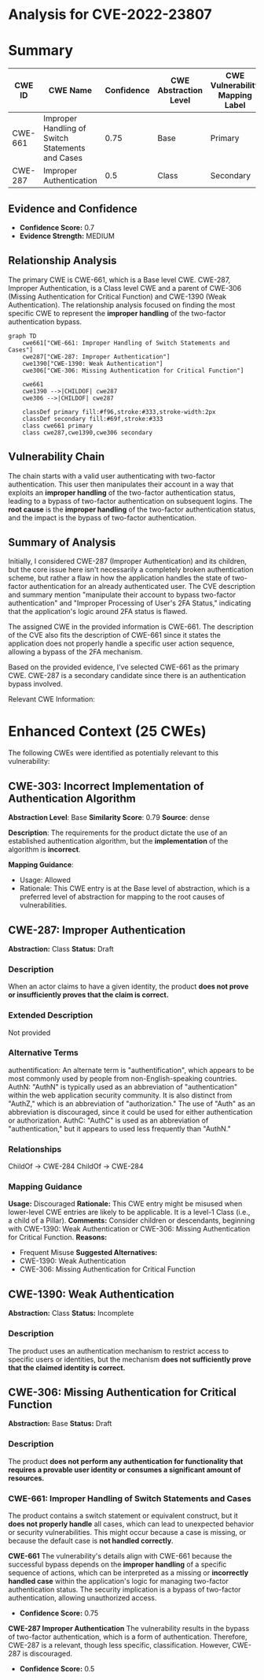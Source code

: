 # Analysis for CVE-2022-23807

# Summary
| CWE ID | CWE Name | Confidence | CWE Abstraction Level | CWE Vulnerability Mapping Label | CWE-Vulnerability Mapping Notes |
|---|---|---|---|---|---|
| CWE-661 | Improper Handling of Switch Statements and Cases | 0.75 | Base | Primary | Allowed |
| CWE-287 | Improper Authentication | 0.5 | Class | Secondary | Discouraged |

## Evidence and Confidence

*   **Confidence Score:** 0.7
*   **Evidence Strength:** MEDIUM

## Relationship Analysis
The primary CWE is CWE-661, which is a Base level CWE. CWE-287, Improper Authentication, is a Class level CWE and a parent of CWE-306 (Missing Authentication for Critical Function) and CWE-1390 (Weak Authentication). The relationship analysis focused on finding the most specific CWE to represent the **improper handling** of the two-factor authentication bypass.

```mermaid
graph TD
    cwe661["CWE-661: Improper Handling of Switch Statements and Cases"]
    cwe287["CWE-287: Improper Authentication"]
    cwe1390["CWE-1390: Weak Authentication"]
    cwe306["CWE-306: Missing Authentication for Critical Function"]

    cwe661
    cwe1390 -->|CHILDOF| cwe287
    cwe306 -->|CHILDOF| cwe287

    classDef primary fill:#f96,stroke:#333,stroke-width:2px
    classDef secondary fill:#69f,stroke:#333
    class cwe661 primary
    class cwe287,cwe1390,cwe306 secondary
```

## Vulnerability Chain
The chain starts with a valid user authenticating with two-factor authentication. This user then manipulates their account in a way that exploits an **improper handling** of the two-factor authentication status, leading to a bypass of two-factor authentication on subsequent logins. The **root cause** is the **improper handling** of the two-factor authentication status, and the impact is the bypass of two-factor authentication.

## Summary of Analysis
Initially, I considered CWE-287 (Improper Authentication) and its children, but the core issue here isn't necessarily a completely broken authentication scheme, but rather a flaw in how the application handles the state of two-factor authentication for an already authenticated user. The CVE description and summary mention "manipulate their account to bypass two-factor authentication" and "Improper Processing of User's 2FA Status," indicating that the application's logic around 2FA status is flawed.

The assigned CWE in the provided information is CWE-661. The description of the CVE also fits the description of CWE-661 since it states the application does not properly handle a specific user action sequence, allowing a bypass of the 2FA mechanism.

Based on the provided evidence, I've selected CWE-661 as the primary CWE.
CWE-287 is a secondary candidate since there is an authentication bypass involved.

Relevant CWE Information:

# Enhanced Context (25 CWEs)
The following CWEs were identified as potentially relevant to this vulnerability:

## CWE-303: Incorrect Implementation of Authentication Algorithm
**Abstraction Level**: Base
**Similarity Score**: 0.79
**Source**: dense

**Description**:
The requirements for the product dictate the use of an established authentication algorithm, but the **implementation** of the algorithm is **incorrect**.

**Mapping Guidance**:
- Usage: Allowed
- Rationale: This CWE entry is at the Base level of abstraction, which is a preferred level of abstraction for mapping to the root causes of vulnerabilities.

## CWE-287: Improper Authentication
**Abstraction:** Class
**Status:** Draft

### Description
When an actor claims to have a given identity, the product **does not prove or insufficiently proves that the claim is correct.**

### Extended Description
Not provided

### Alternative Terms
authentification: An alternate term is "authentification", which appears to be most commonly used by people from non-English-speaking countries.
AuthN: "AuthN" is typically used as an abbreviation of "authentication" within the web application security community. It is also distinct from "AuthZ," which is an abbreviation of "authorization." The use of "Auth" as an abbreviation is discouraged, since it could be used for either authentication or authorization.
AuthC: "AuthC" is used as an abbreviation of "authentication," but it appears to used less frequently than "AuthN."

### Relationships
ChildOf -> CWE-284
ChildOf -> CWE-284

### Mapping Guidance
**Usage:** Discouraged
**Rationale:** This CWE entry might be misused when lower-level CWE entries are likely to be applicable. It is a level-1 Class (i.e., a child of a Pillar).
**Comments:** Consider children or descendants, beginning with CWE-1390: Weak Authentication or CWE-306: Missing Authentication for Critical Function.
**Reasons:**
- Frequent Misuse
**Suggested Alternatives:**
- CWE-1390: Weak Authentication
- CWE-306: Missing Authentication for Critical Function

## CWE-1390: Weak Authentication
**Abstraction:** Class
**Status:** Incomplete

### Description
The product uses an authentication mechanism to restrict access to specific users or identities, but the mechanism **does not sufficiently prove that the claimed identity is correct.**

## CWE-306: Missing Authentication for Critical Function
**Abstraction:** Base
**Status:** Draft

### Description
The product **does not perform any authentication for functionality that requires a provable user identity or consumes a significant amount of resources.**

### CWE-661: Improper Handling of Switch Statements and Cases
The product contains a switch statement or equivalent construct, but it **does not properly handle** all cases, which can lead to unexpected behavior or security vulnerabilities. This might occur because a case is missing, or because the default case is **not handled correctly**.

**CWE-661**
The vulnerability's details align with CWE-661 because the successful bypass depends on the **improper handling** of a specific sequence of actions, which can be interpreted as a missing or **incorrectly handled case** within the application's logic for managing two-factor authentication status. The security implication is a bypass of two-factor authentication, allowing unauthorized access.
*   **Confidence Score:** 0.75

**CWE-287 Improper Authentication**
The vulnerability results in the bypass of two-factor authentication, which is a form of authentication. Therefore, CWE-287 is a relevant, though less specific, classification. However, CWE-287 is discouraged.
*   **Confidence Score:** 0.5